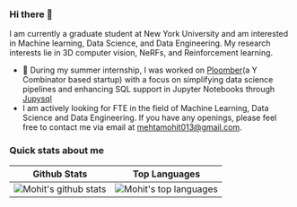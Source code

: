 ### Hi there 👋

I am currently a graduate student at New York University and am interested in Machine learning, Data Science, and Data Engineering. My research interests lie in 3D computer vision, NeRFs, and Reinforcement learning.

- 🔭 During my summer internship, I was worked on [Ploomber](https://github.com/ploomber/ploomber)(a Y Combinator based startup) with a focus on simplifying data science pipelines and enhancing SQL support in Jupyter Notebooks through [Jupysql](https://github.com/ploomber/jupysql)
- I am actively looking for FTE in the field of Machine Learning, Data Science and Data Engineering.  If you have any openings, please feel free to contact me via email at [mehtamohit013@gmail.com](mailto:mehtamohit013@gmail.com).
<!--
**mehtamohit013/mehtamohit013** is a ✨ _special_ ✨ repository because its `README.md` (this file) appears on your GitHub profile.

Here are some ideas to get you started:

- 🔭 I’m currently working on ...
- 🌱 I’m currently learning ...
- 👯 I’m looking to collaborate on ...
- 🤔 I’m looking for help with ...
- 💬 Ask me about ...
- 📫 How to reach me: ...
- 😄 Pronouns: ...
- ⚡ Fun fact: ...
-->

### Quick stats about me
| Github Stats | Top Languages |
| --- | --- |
| ![Mohit's github stats](https://github-readme-stats.vercel.app/api?username=mehtamohit013&show_icons=true&title_color=f6c32c&icon_color=f6c32c&text_color=9f9f9f&bg_color=151515&count_private=true) | ![Mohit's top languages](https://github-readme-stats.vercel.app/api/top-langs/?username=mehtamohit013&show_icons=true&title_color=f6c32c&icon_color=f6c32c&text_color=9f9f9f&bg_color=151515&count_private=true&layout=compact) |
